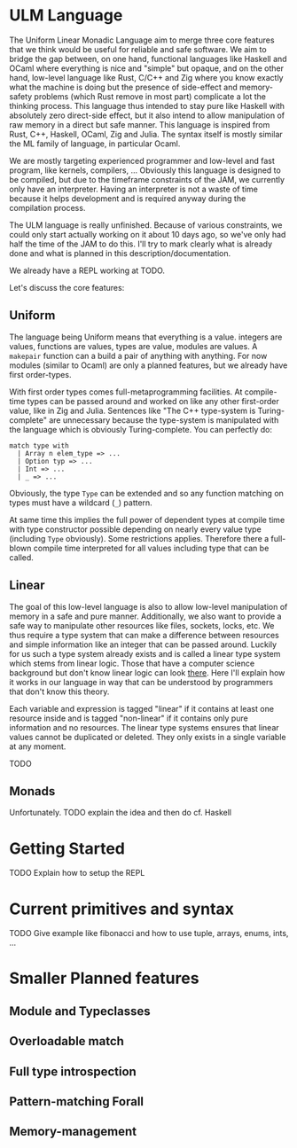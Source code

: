 # ULM Language

The Uniform Linear Monadic Language aim to merge three core features that we
think would be useful for reliable and safe software. We aim to bridge the gap
between, on one hand, functional languages like Haskell and OCaml where
everything is nice and "simple" but opaque, and on the other hand, low-level
language like Rust, C/C++ and Zig where you know exactly what the machine is
doing but the presence of side-effect and memory-safety problems (which Rust
remove in most part) complicate a lot the thinking process. This language thus
intended to stay pure like Haskell with absolutely zero direct-side effect, but
it also intend to allow manipulation of raw memory in a direct but safe manner.
This language is inspired from Rust, C++, Haskell, OCaml, Zig and Julia. The
syntax itself is mostly similar the ML family of language, in particular Ocaml.

We are mostly targeting experienced programmer and low-level and fast program,
like kernels, compilers, ... Obviously this language is designed to be compiled,
but due to the timeframe constraints of the JAM, we currently only have an
interpreter. Having an interpreter is not a waste of time because it helps
development and is required anyway during the compilation process.

The ULM language is really unfinished. Because of various constraints, we could
only start actually working on it about 10 days ago, so we've only had half the
time of the JAM to do this. I'll try to mark clearly what is already done and
what is planned in this description/documentation.

We already have a REPL working at TODO.

Let's discuss the core features:

## Uniform

The language being Uniform means that everything is a value. integers are
values, functions are values, types are value, modules are values. A `makepair`
function can a build a pair of anything with anything. For now modules (similar
to Ocaml) are only a planned features, but we already have first order-types.

With first order types comes full-metaprogramming facilities. At compile-time
types can be passed around and worked on like any other first-order value, like
in Zig and Julia. Sentences like "The C++ type-system is Turing-complete" are
unnecessary because the type-system is manipulated with the language which is
obviously Turing-complete. You can perfectly do:

```
match type with
  | Array n elem_type => ...
  | Option typ => ...
  | Int => ...
  | _ => ...
```

Obviously, the type `Type` can be extended and so any function matching on types
must have a wildcard (`_`) pattern.

At same time this implies the full power of dependent types at compile time with
type constructor possible depending on nearly every value type (including `Type`
obviously). Some restrictions applies. Therefore there a full-blown compile time
interpreted for all values including type that can be called.

## Linear

The goal of this low-level language is also to allow low-level manipulation of
memory in a safe and pure manner. Additionally, we also want to provide a safe
way to manipulate other resources like files, sockets, locks, etc. We thus
require a type system that can make a difference between resources and simple
information like an integer that can be passed around. Luckily for us such a
type system already exists and is called a linear type system which stems from
linear logic. Those that have a computer science background but don't know
linear logic can look [there](https://en.wikipedia.org/wiki/Linear_logic). Here
I'll explain how it works in our language in way that can be understood by
programmers that don't know this theory.

Each variable and expression is tagged "linear" if it contains at least one
resource inside and is tagged "non-linear" if it contains only pure information
and no resources. The linear type systems ensures that linear values cannot be
duplicated or deleted. They only exists in a single variable at any moment.

TODO


## Monads

Unfortunately. TODO explain the idea and then do cf. Haskell

# Getting Started

TODO Explain how to setup the REPL

# Current primitives and syntax

TODO Give example like fibonacci and how to use tuple, arrays, enums, ints, ...

# Smaller Planned features

## Module and Typeclasses

## Overloadable match

## Full type introspection

## Pattern-matching Forall

## Memory-management
